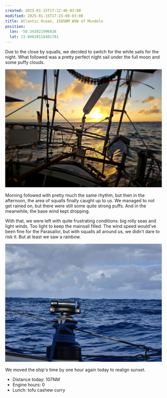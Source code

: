 ```yaml
---
created: 2025-01-15T17:22:46-03:00
modified: 2025-01-15T17:25:00-03:00
title: Atlantic Ocean, 1585NM WSW of Mindelo
position:
  lon: -50.343021996816
  lat: 13.04610116481781
---
```


Due to the close by squalls, we decided to switch for the white sails for the night. What followed was a pretty perfect night sail under the full moon and some puffy clouds.

![Image](../2025/06366357477b64313085120efbbafb91.jpg) 

Morning followed with pretty much the same rhythm, but then in the afternoon, the area of squalls finally caught up to us. We managed to not get rained on, but there were still some quite strong puffs. And in the meanwhile, the base wind kept dropping.

With that, we were left with quite frustrating conditions: big rolly seas and light winds. Too light to keep the mainsail filled. The wind speed would've been fine for the Parasailor, but with squalls all around us, we didn't dare to risk it. But at least we saw a rainbow.

![Image](../2025/21138f2e3d2f4bc88200118e27fbe98e.jpg) 

We moved the ship's time by one hour again today to realign sunset.

* Distance today: 107NM
* Engine hours: 0
* Lunch: tofu cashew curry
